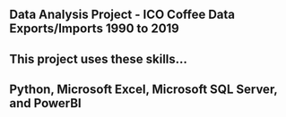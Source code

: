 ## Data Analysis Project - ICO Coffee Data Exports/Imports 1990 to 2019

## This project uses these skills...
## Python, Microsoft Excel, Microsoft SQL Server, and PowerBI

